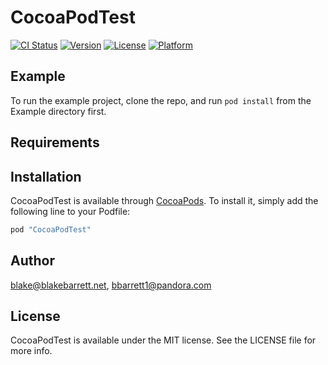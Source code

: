 # CocoaPodTest

[![CI Status](http://img.shields.io/travis/blake@blakebarrett.net/CocoaPodTest.svg?style=flat)](https://travis-ci.org/blake@blakebarrett.net/CocoaPodTest)
[![Version](https://img.shields.io/cocoapods/v/CocoaPodTest.svg?style=flat)](http://cocoapods.org/pods/CocoaPodTest)
[![License](https://img.shields.io/cocoapods/l/CocoaPodTest.svg?style=flat)](http://cocoapods.org/pods/CocoaPodTest)
[![Platform](https://img.shields.io/cocoapods/p/CocoaPodTest.svg?style=flat)](http://cocoapods.org/pods/CocoaPodTest)

## Example

To run the example project, clone the repo, and run `pod install` from the Example directory first.

## Requirements

## Installation

CocoaPodTest is available through [CocoaPods](http://cocoapods.org). To install
it, simply add the following line to your Podfile:

```ruby
pod "CocoaPodTest"
```

## Author

blake@blakebarrett.net, bbarrett1@pandora.com

## License

CocoaPodTest is available under the MIT license. See the LICENSE file for more info.
